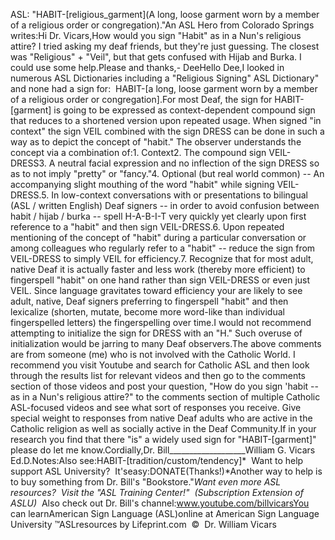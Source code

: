 ASL: "HABIT-[religious_garment](A long, loose garment worn by a member of a religious order or 
		congregation)."An ASL Hero from Colorado Springs writes:Hi Dr. Vicars,How would you sign "Habit" as in a Nun's religious attire? I tried asking my 
deaf friends, but they're just guessing. The closest was "Religious" + "Veil", 
but that gets confused with Hijab and Burka. I could use some help.Please and thanks,- DeeHello Dee,I looked in numerous ASL Dictionaries including a "Religious Signing" ASL 
Dictionary" and none had a sign for:  HABIT-[a long, loose garment worn by 
a member of a religious order or congregation].For most Deaf, the sign for HABIT-[garment] is going to be expressed as 
context-dependent compound sign that reduces to a shortened version upon 
repeated usage. When signed "in context" the sign VEIL combined with the sign 
DRESS can be done in such a way as to depict the concept of "habit." The 
observer understands the concept via a combination of:1. Context2. The compound sign VEIL-DRESS3. A neutral facial expression and no inflection of the sign DRESS so as to not 
imply "pretty" or "fancy."4. Optional (but real world common) -- An accompanying slight mouthing of the 
word "habit" while signing VEIL-DRESS.5. In low-context conversations with or presentations to bilingual (ASL / 
written English) Deaf signers -- in order to avoid confusion between habit / 
hijab / burka -- spell H-A-B-I-T very quickly yet clearly upon first reference 
to a "habit" and then sign VEIL-DRESS.6. Upon repeated mentioning of the concept of "habit" during a 
particular conversation or among colleagues who regularly refer to a "habit" -- 
reduce the sign from VEIL-DRESS to simply VEIL for efficiency.7. Recognize that for most adult, native Deaf it is actually faster and less 
work (thereby more efficient) to fingerspell "habit" on one hand rather than 
sign VEIL-DRESS or even just VEIL. Since language gravitates toward efficiency 
your are likely to see adult, native, Deaf signers preferring to fingerspell 
"habit" and then lexicalize (shorten, mutate, become more word-like than 
individual fingerspelled letters) the fingerspelling over time.I would not recommend attempting to initialize the sign for DRESS with an "H." 
Such overuse of initialization would be jarring to many Deaf observers.The above comments are from someone (me) who is not involved with the Catholic 
World. I recommend you visit Youtube and search for Catholic ASL and then look 
through the results list for relevant videos and then go to the comments section 
of those videos and post your question, "How do you sign 'habit -- as in a Nun's 
religious attire?" to the comments section of multiple Catholic ASL-focused 
videos and see what sort of responses you receive. Give special weight to 
responses from native Deaf adults who are active in the Catholic religion as 
well as socially active in the Deaf Community.If in your research you find that there "is" a widely used sign for 
"HABIT-[garment]" please do let me know.Cordially,Dr. Bill___________________William G. Vicars Ed.D.Notes:Also see:HABIT-[tradition/custom/tendency]* 
Want to help support ASL University?  It'seasy:DONATE(Thanks!)*Another way to help is to buy something from Dr. Bill's "Bookstore."*Want even more ASL resources?  Visit the "ASL Training Center!"  (Subscription 
Extension of ASLU)*  Also check out Dr. Bill's channel:www.youtube.com/billvicarsYou can learnAmerican Sign Language (ASL)online at American Sign Language University ™ASLresources by Lifeprint.com  ©  Dr. William Vicars